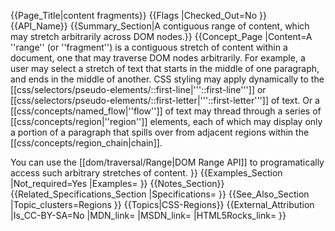 {{Page_Title|content fragments}}
{{Flags
|Checked_Out=No
}}
{{API_Name}}
{{Summary_Section|A contiguous range of content, which may stretch arbitrarily across DOM nodes.}}
{{Concept_Page
|Content=A ''range'' (or ''fragment'') is a contiguous stretch of content
within a document, one that may traverse DOM nodes arbitrarily. For
example, a user may select a stretch of text that starts in the middle
of one paragraph, and ends in the middle of another. CSS styling may
apply dynamically to the
[[css/selectors/pseudo-elements/::first-line|'''::first-line''']] or
[[css/selectors/pseudo-elements/::first-letter|'''::first-letter''']]
of text.  Or a [[css/concepts/named_flow|''flow'']] of text may thread
through a series of [[css/concepts/region|''region'']] elements, each
of which may display only a portion of a paragraph that spills over
from adjacent regions within the [[css/concepts/region_chain|chain]].

You can use the [[dom/traversal/Range|DOM Range API]] to
programatically access such arbitrary stretches of content.
}}
{{Examples_Section
|Not_required=Yes
|Examples=
}}
{{Notes_Section}}
{{Related_Specifications_Section
|Specifications=
}}
{{See_Also_Section
|Topic_clusters=Regions
}}
{{Topics|CSS-Regions}}
{{External_Attribution
|Is_CC-BY-SA=No
|MDN_link=
|MSDN_link=
|HTML5Rocks_link=
}}